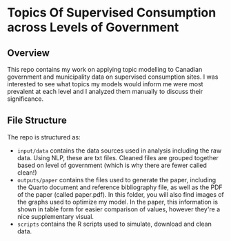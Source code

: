 # Topics Of Supervised Consumption across Levels of Government

## Overview

This repo contains my work on applying topic modelling to Canadian government and municipality data on supervised consumption sites. I was interested to see what topics my models would inform me were most prevalent at each level and I analyzed them manually to discuss their significance. 

## File Structure

The repo is structured as:

-   `input/data` contains the data sources used in analysis including the raw data. Using NLP, these are txt files. Cleaned files are grouped together based on level of government (which is why there are fewer called clean!)
-   `outputs/paper` contains the files used to generate the paper, including the Quarto document and reference bibliography file, as well as the PDF of the paper (called paper.pdf). In this folder, you will also find images of the graphs used to optimize my model. In the paper, this information is shown in table form for easier comparison of values, however they're a nice supplementary visual.
-   `scripts` contains the R scripts used to simulate, download and clean data.
